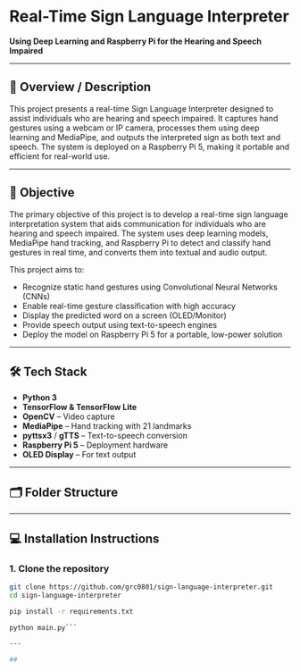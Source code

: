 # Real-Time Sign Language Interpreter  
**Using Deep Learning and Raspberry Pi for the Hearing and Speech Impaired**

---

## 📌 Overview / Description

This project presents a real-time Sign Language Interpreter designed to assist individuals who are hearing and speech impaired. It captures hand gestures using a webcam or IP camera, processes them using deep learning and MediaPipe, and outputs the interpreted sign as both text and speech. The system is deployed on a Raspberry Pi 5, making it portable and efficient for real-world use.

---

## 🎯 Objective

The primary objective of this project is to develop a real-time sign language interpretation system that aids communication for individuals who are hearing and speech impaired. The system uses deep learning models, MediaPipe hand tracking, and Raspberry Pi to detect and classify hand gestures in real time, and converts them into textual and audio output.

This project aims to:

- Recognize static hand gestures using Convolutional Neural Networks (CNNs)
- Enable real-time gesture classification with high accuracy
- Display the predicted word on a screen (OLED/Monitor)
- Provide speech output using text-to-speech engines
- Deploy the model on Raspberry Pi 5 for a portable, low-power solution

---

## 🛠️ Tech Stack

- **Python 3**
- **TensorFlow & TensorFlow Lite**
- **OpenCV** – Video capture
- **MediaPipe** – Hand tracking with 21 landmarks
- **pyttsx3** / **gTTS** – Text-to-speech conversion
- **Raspberry Pi 5** – Deployment hardware
- **OLED Display** – For text output

---

## 🗂️ Folder Structure


---

## 💻 Installation Instructions

### 1. Clone the repository
```bash
git clone https://github.com/grc0801/sign-language-interpreter.git
cd sign-language-interpreter

pip install -r requirements.txt

python main.py```

---

##




